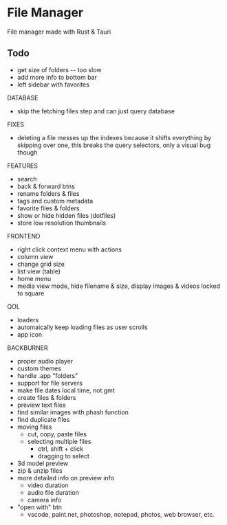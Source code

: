 # File Manager

File manager made with Rust & Tauri

## Todo

- get size of folders -- too slow
- add more info to bottom bar
- left sidebar with favorites

DATABASE
- skip the fetching files step and can just query database

FIXES
- deleting a file messes up the indexes because it shifts everything by skipping over one, this breaks the query selectors, only a visual bug though

FEATURES
- search
- back & forward btns
- rename folders & files
- tags and custom metadata
- favorite files & folders
- show or hide hidden files (dotfiles)
- store low resolution thumbnails 

FRONTEND
- right click context menu with actions
- column view
- change grid size
- list view (table)
- home menu
- media view mode, hide filename & size, display images & videos locked to square 

QOL
- loaders
- automaically keep loading files as user scrolls
- app icon

BACKBURNER
- proper audio player
- custom themes
- handle .app "folders"
- support for file servers
- make file dates local time, not gmt
- create files & folders
- preview text files
- find similar images with phash function
- find duplicate files
- moving files
  - cut, copy, paste files
  - selecting multiple files
    - ctrl, shift + click
    - dragging to select
- 3d model preview
- zip & unzip files
- more detailed info on preview info
  - video duration
  - audio file duration
  - camera info
- "open with" btn
  - vscode, paint.net, photoshop, notepad, photos, web browser, etc.